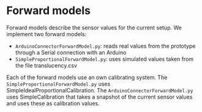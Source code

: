 # Forward models
Forward models describe the sensor values for the current setup. We implement two forward models:

 * `ArduinoConnectorForwardModel.py`: reads real values from the prototype through a Serial connection with an Arduino
 * `SimpleProportionalForwardModel.py`: uses simulated values taken from the file translucency.csv
 
Each of the forward models use an own calibrating system. The `SimpleProportionalForwardModel.py` uses SimpleIdealProportionalCalibration.
The `ArduinoConnectorForwardModel.py` uses SimpleCalibration that takes a snapshot of the current sensor values and uses these as calibration values.
